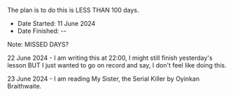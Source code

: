 The plan is to do this is LESS THAN 100 days. 
- Date Started: 11 June 2024
- Date Finished: --

Note: MISSED DAYS?

22 June 2024 - I am writing this at 22:00, I might still finish yesterday's lesson BUT I just wanted to go on record and say, I don't feel like doing this.

23 June 2024 - I am reading My Sister, the Serial Killer by Oyinkan Braithwaite.
